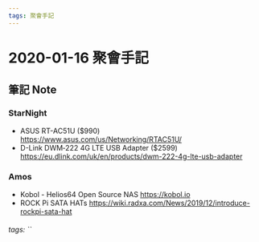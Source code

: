 ```yaml
---
tags: 聚會手記
---
```


2020-01-16 聚會手記
===

筆記 Note
---

### StarNight

- ASUS RT-AC51U ($990)
https://www.asus.com/us/Networking/RTAC51U/
- D-Link DWM‑222 4G LTE USB Adapter ($2599)
https://eu.dlink.com/uk/en/products/dwm-222-4g-lte-usb-adapter


###  Amos
- Kobol - Helios64 Open Source NAS
https://kobol.io
- ROCK Pi SATA HATs
https://wiki.radxa.com/News/2019/12/introduce-rockpi-sata-hat

###### tags: ``
